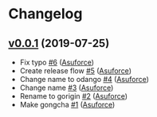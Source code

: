 # Changelog

## [v0.0.1](https://github.com/Asuforce/odango/compare/8a3bd9090cf8...v0.0.1) (2019-07-25)

* Fix typo [#6](https://github.com/Asuforce/odango/pull/6) ([Asuforce](https://github.com/Asuforce))
* Create release flow [#5](https://github.com/Asuforce/odango/pull/5) ([Asuforce](https://github.com/Asuforce))
* Change name to odango [#4](https://github.com/Asuforce/odango/pull/4) ([Asuforce](https://github.com/Asuforce))
* Change name [#3](https://github.com/Asuforce/odango/pull/3) ([Asuforce](https://github.com/Asuforce))
* Rename to gorigin [#2](https://github.com/Asuforce/odango/pull/2) ([Asuforce](https://github.com/Asuforce))
* Make gongcha [#1](https://github.com/Asuforce/odango/pull/1) ([Asuforce](https://github.com/Asuforce))
